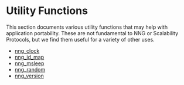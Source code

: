 # Utility Functions

This section documents various utility functions that may help
with application portability. These are not fundamental to NNG
or Scalability Protocols, but we find them useful for a variety
of other uses.

- [nng_clock](nng_clock.md)
- [nng_id_map](nng_id_map.md)
- [nng_msleep](nng_msleep.md)
- [nng_random](nng_random.md)
- [nng_version](nng_version.md)
